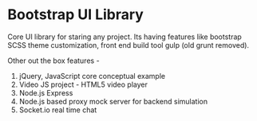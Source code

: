 # Bootstrap UI Library

Core UI library for staring any project. Its having features like bootstrap SCSS theme customization, front end build tool gulp (old grunt removed).

Other out the box features -
1) jQuery, JavaScript core conceptual example
2) Video JS project - HTML5 video player
3) Node.js Express
4) Node.js based proxy mock server for backend simulation
5) Socket.io real time chat
